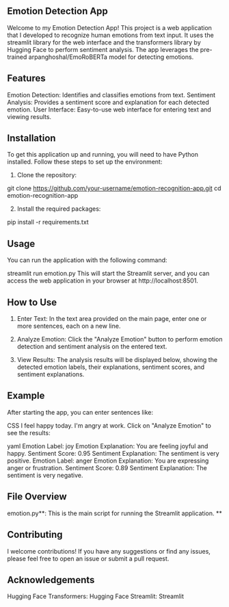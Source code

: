 ## Emotion Detection App
Welcome to my Emotion Detection App! This project is a web application that I developed to recognize human emotions from text input. It uses the streamlit library for the web interface and the transformers library by Hugging Face to perform sentiment analysis. The app leverages the pre-trained arpanghoshal/EmoRoBERTa model for detecting emotions.

## Features


Emotion Detection: Identifies and classifies emotions from text.
Sentiment Analysis: Provides a sentiment score and explanation for each detected emotion.
User Interface: Easy-to-use web interface for entering text and viewing results.
## Installation

To get this application up and running, you will need to have Python installed. Follow these steps to set up the environment:

1. Clone the repository:

git clone https://github.com/your-username/emotion-recognition-app.git
cd emotion-recognition-app

2. Install the required packages:

pip install -r requirements.txt

## Usage

You can run the application with the following command:

streamlit run emotion.py
This will start the Streamlit server, and you can access the web application in your browser at http://localhost:8501.
## How to Use

1. Enter Text: In the text area provided on the main page, enter one or more sentences, each on a new line.

2. Analyze Emotion: Click the "Analyze Emotion" button to perform emotion detection and sentiment analysis on the entered text.

3. View Results: The analysis results will be displayed below, showing the detected emotion labels, their explanations, sentiment scores, and sentiment explanations.
## Example

After starting the app, you can enter sentences like:

CSS
 I feel happy today.
 I'm angry at work.
Click on "Analyze Emotion" to see the results:

yaml
 Emotion Label: joy
 Emotion Explanation: You are feeling joyful and happy.
 Sentiment Score: 0.95
 Sentiment Explanation: The sentiment is very positive.
 Emotion Label: anger
 Emotion Explanation: You are expressing anger or frustration.
 Sentiment Score: 0.89
 Sentiment Explanation: The sentiment is very negative.
## File Overview

emotion.py**: This is the main script for running the Streamlit application. **
## Contributing

I welcome contributions! If you have any suggestions or find any issues, please feel free to open an issue or submit a pull request.
## Acknowledgements
Hugging Face Transformers: Hugging Face Streamlit: Streamlit
